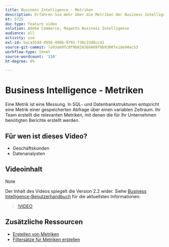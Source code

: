 ```yaml
---
title: Business Intelligence - Metriken
description: Erfahren Sie mehr über die Metriken der Business Intelligence und wie sie zur Erstellung von Berichten verwendet werden.
kt: 5725
doc-type: feature video
solution: Adobe Commerce, Magento Business Intelligence
audience: all
activity: use
exl-id: 5aca35dd-d956-499b-9791-738c33d6cc41
source-git-commit: 7a93a60fc0f0b82636b669f0b9300fe1de94ec53
workflow-type: tm+mt
source-wordcount: '110'
ht-degree: 0%

---
```


# Business Intelligence - Metriken

Eine Metrik ist eine Messung. In SQL- und Datenbankstrukturen entspricht eine Metrik einer gespeicherten Abfrage über einen variablen Zeitraum. Ihr Team erstellt die relevanten Metriken, mit denen die für Ihr Unternehmen benötigten Berichte erstellt werden.

## Für wen ist dieses Video?

- Geschäftskunden
- Datenanalysten

## Videoinhalt

>[!NOTE]
>
>Der Inhalt des Videos spiegelt die Version 2.2 wider. Siehe [Business Intelligence-Benutzerhandbuch](https://docs.magento.com/mbi/) für die aktuellsten Informationen.

>[!VIDEO](https://video.tv.adobe.com/v/35980?quality=12&learn=on)

## Zusätzliche Ressourcen

- [Erstellen von Metriken](https://docs.magento.com/mbi/data-user/reports/ess-manage-data-metrics.html)
- [Filtersätze für Metriken erstellen](https://docs.magento.com/mbi/data-user/reports/ess-manage-data-filters.html)
